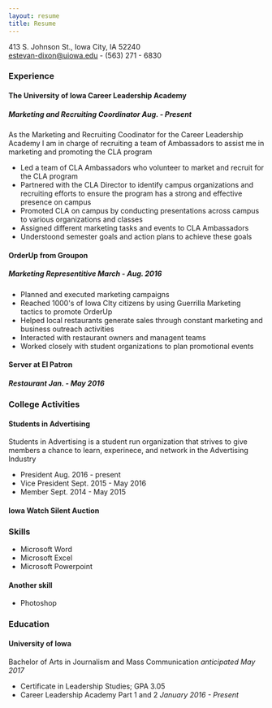 ```yaml
---
layout: resume
title: Resume
---
```

413 S. Johnson St., Iowa City, IA 52240  
[estevan-dixon@uiowa.edu](mailto:estevan-dixon@uiowa.edu) - (563) 271 - 6830

### Experience

#### The University of Iowa Career Leadership Academy

##### Marketing and Recruiting Coordinator *Aug. - Present*

As the Marketing and Recruiting Coodinator for the Career Leadership Academy I am in charge of recruiting a team of Ambassadors to assist me in marketing and promoting the CLA program    

* Led a team of CLA Ambassadors who volunteer to market and recruit for the CLA program
* Partnered with the CLA Director to identify campus organizations and recruiting efforts to ensure the program has a strong and effective presence on campus
* Promoted CLA on campus by conducting presentations across campus to various organizations and classes
* Assigned different marketing tasks and events to CLA Ambassadors 
* Understoond semester goals and action plans to achieve these goals

#### OrderUp from Groupon 

##### Marketing Representitive *March - Aug. 2016* 

* Planned and executed marketing campaigns  
* Reached 1000's of Iowa CIty citizens by using Guerrilla Marketing tactics to promote OrderUp
* Helped local restaurants generate sales through constant marketing and business outreach activities
* Interacted with restaurant owners and managent teams
* Worked closely with student organizations to plan promotional events 



#### Server at El Patron

##### Restaurant *Jan. - May 2016*
 


### College Activities

#### Students in Advertising
Students in Advertising is a student run organization that strives to give members a chance to learn, experinece, and network in the Advertising Industry

* President Aug. 2016 - present
* Vice President Sept. 2015 - May 2016
* Member  Sept. 2014 - May 2015


#### Iowa Watch Silent Auction


### Skills
* Microsoft Word
* Microsoft Excel
* Microsoft Powerpoint

#### Another skill
* Photoshop

### Education

#### University of Iowa
Bachelor of Arts in Journalism and Mass Communication *anticipated May 2017* 

* Certificate in Leadership Studies; GPA 3.05
* Career Leadership Academy Part 1 and 2 *January 2016 - Present*
